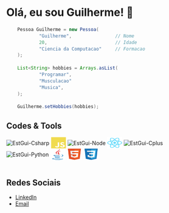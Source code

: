 
# Olá, eu sou Guilherme! 👋

```Java
    Pessoa Guilherme = new Pessoa(
            "Guilherme",                // Nome
            20,                         // Idade
            "Ciencia da Computacao"     // Formacao
    );

    List<String> hobbies = Arrays.asList(
            "Programar",
            "Musculacao"
            "Musica",
    );

    Guilherme.setHobbies(hobbies);
```

## Codes & Tools  
<div style="display: inline_block">
  <img align="center" alt="EstGui-Csharp" height="30" width="40" src="https://cdn.jsdelivr.net/gh/devicons/devicon/icons/csharp/csharp-original.svg">
  <img align="center" alt="EstGui-Js" height="30" width="40" src="https://raw.githubusercontent.com/devicons/devicon/master/icons/javascript/javascript-plain.svg">
  <!-- <img align="center" alt="EstGui-Ts" height="30" width="40" src="https://raw.githubusercontent.com/devicons/devicon/master/icons/typescript/typescript-plain.svg"> -->
  <img align="center" alt="EstGui-Node" height="30" width="40" src="https://cdn.jsdelivr.net/gh/devicons/devicon/icons/nodejs/nodejs-original.svg">
  <img align="center" alt="EstGui-React" height="30" width="40" src="https://raw.githubusercontent.com/devicons/devicon/master/icons/react/react-original.svg">
  <img align="center" alt="EstGui-Cplus" height="30" width="40" src="https://cdn.jsdelivr.net/gh/devicons/devicon/icons/cplusplus/cplusplus-original.svg" />
  <img align="center" alt="EstGui-Python" height="30" width="40" src="https://cdn.jsdelivr.net/gh/devicons/devicon/icons/python/python-original.svg" />
  <img align="center" alt="EstGui-Java" height="30" width="40" src="https://raw.githubusercontent.com/devicons/devicon/master/icons/java/java-original.svg">
  <img align="center" alt="EstGui-HTML" height="30" width="40" src="https://raw.githubusercontent.com/devicons/devicon/master/icons/html5/html5-original.svg">
  <img align="center" alt="EstGui-CSS" height="30" width="40" src="https://raw.githubusercontent.com/devicons/devicon/master/icons/css3/css3-original.svg">
</div>

<br>

## Redes Sociais
- [LinkedIn](https://www.linkedin.com/in/guiest/)
- [Email](mailto:guilherme.o.esteves@gmail.com)
